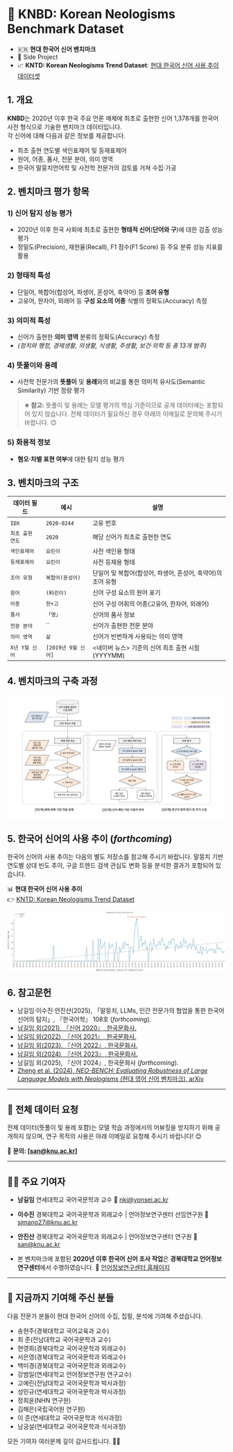 # 🌱 KNBD: Korean Neologisms Benchmark Dataset
- 🇰🇷 **현대 한국어 신어 벤치마크**
- 📂 Side Project
- 📈 **KNTD: Korean Neologisms Trend Dataset**: [현대 한국어 신어 사용 추이 데이터셋](https://github.com/Jees-an/Korean-neologisms-trend-dataset)

## 1. 개요

**KNBD**는 2020년 이후 한국 주요 언론 매체에 최초로 출현한 신어 1,378개를 한국어 사전 형식으로 기술한 벤치마크 데이터입니다.  
각 신어에 대해 다음과 같은 정보를 제공합니다.

- 최초 출현 연도별 색인표제어 및 등재표제어
- 원어, 어종, 품사, 전문 분야, 의미 영역
- 한국어 말뭉치언어학 및 사전학 전문가의 검토를 거쳐 수집·가공

## 2. 벤치마크 평가 항목

### 1) 신어 탐지 성능 평가
- 2020년 이후 한국 사회에 최초로 출현한 **형태적 신어**(**단어와 구**)에 대한 검출 성능 평가
- 정밀도(Precision), 재현율(Recall), F1 점수(F1 Score) 등 주요 분류 성능 지표를 활용

### 2) 형태적 특성
- 단일어, 복합어(합성어, 파생어, 혼성어, 축약어) 등 **조어 유형**
- 고유어, 한자어, 외래어 등 **구성 요소의 어종** 식별의 정확도(Accuracy) 측정

### 3) 의미적 특성
- 신어가 출현한 **의미 영역** 분류의 정확도(Accuracy) 측정
- *(정치와 행정, 경제생활, 의생활, 식생활, 주생활, 보건·의학 등 총 13개 범주)*

### 4) 뜻풀이와 용례
- 사전학 전문가의 **뜻풀이** 및 **용례**와의 비교를 통한 의미적 유사도(Semantic Similarity) 기반 정량 평가
> **※ 참고:** 뜻풀이 및 용례는 모델 평가의 핵심 기준이므로 공개 데이터에는 포함되어 있지 않습니다. 전체 데이터가 필요하신 경우 아래의 이메일로 문의해 주시기 바랍니다. 😊

### 5) 화용적 정보
- **혐오‧차별 표현 여부**에 대한 탐지 성능 평가

## 3. 벤치마크의 구조

| 데이터 필드       | 예시                 | 설명 |
|------------------|----------------------|------|
| `IDX`            | `2020-0244`       | 고유 번호 |
| `최초 출현 연도` | `2020`       | 해당 신어가 최초로 출현한 연도 |
| `색인표제어`     | `요린이` | 사전 색인용 형태 |
| `등재표제어`     | `요린이` | 사전 등재용 형태 |
| `조어 유형`      | `복합어(혼성어)`   | 단일어 및 복합어(합성어, 파생어, 혼성어, 축약어)의 조어 유형 |
| `원어`           | `(料린이)` | 신어 구성 요소의 원어 표기 |
| `어종`           | `한+고` | 신어 구성 어휘의 어종(고유어, 한자어, 외래어) |
| `품사`           | `「명」`  | 신어의 품사 정보 |
| `전문 분야`      | `` | 신어가 출현한 전문 분야 |
| `의미 영역`      | `삶` | 신어가 빈번하게 사용되는 의미 영역 |
| `X년 Y월 신어`   | `[2019년 9월 신어]` | <네이버 뉴스> 기준의 신어 최초 출현 시점(YYYYMM) |

## 4. 벤치마크의 구축 과정

![한국어 신어 추출 과정](img/Process_of_Building_the_Benchmark.jpg)

## 5. 한국어 신어의 사용 추이 (*forthcoming*)

한국어 신어의 사용 추이는 다음의 별도 저장소를 참고해 주시기 바랍니다.
말뭉치 기반 연도별 상대 빈도 추이, 구글 트렌드 검색 관심도 변화 등을 분석한 결과가 포함되어 있습니다.

📊 **현대 한국어 신어 사용 추이**  
👉 [KNTD: Korean Neologisms Trend Dataset](https://github.com/Jees-an/Korean-neologisms-trend-dataset)

![한국어 신어 사용 추이 예시](img/Korean_Neologism_Usage_Trend_Example_(1).jpg)

## 6. 참고문헌

- 남길임·이수진·안진산(2025), 「말뭉치, LLMs, 인간 전문가의 협업을 통한 한국어 신어의 탐지」, 『한국어학』 108호 (*forthcoming*).
- [남길임 외(2021), 『신어 2020』, 한국문화사.](https://product.kyobobook.co.kr/detail/S000001848151)
- [남길임 외(2022), 『신어 2021』, 한국문화사.](https://product.kyobobook.co.kr/detail/S000200563843)
- [남길임 외(2023), 『신어 2022』, 한국문화사.](https://product.kyobobook.co.kr/detail/S000211731664)
- [남길임 외(2024), 『신어 2023』, 한국문화사.](https://product.kyobobook.co.kr/detail/S000215101540)
- 남길임 외(2025), 『신어 2024』, 한국문화사 (*forthcoming*).
- [Zheng et al. (2024), *NEO-BENCH: Evaluating Robustness of Large Language Models with Neologisms* (현대 영어 신어 벤치마크), arXiv](https://arxiv.org/pdf/2402.12261)

---

## 💾 전체 데이터 요청

전체 데이터(뜻풀이 및 용례 포함)는 모델 학습 과정에서의 어뷰징을 방지하기 위해 공개하지 않으며, 연구 목적의 사용은 아래 이메일로 요청해 주시기 바랍니다! 😊

📧 **문의: [san@knu.ac.kr]**

---

## 🧑‍🏫 주요 기여자

- **남길임**
  연세대학교 국어국문학과 교수
  📧 nki@yonsei.ac.kr

- **이수진**
  경북대학교 국어국문학과 외래교수 | 언어정보연구센터 선임연구원
  📧 sjmano27@knu.ac.kr

- **안진산**
  경북대학교 국어국문학과 외래교수 | 언어정보연구센터 연구원
  📧 san@knu.ac.kr

- 본 벤치마크에 포함된 **2020년 이후 한국어 신어 조사 작업**은 **경북대학교 언어정보연구센터**에서 수행하였습니다.
🔗 [언어정보연구센터 홈페이지](https://home.knu.ac.kr/HOME/corpus/)

---

## 🙌 지금까지 기여해 주신 분들

다음 전문가 분들이 현대 한국어 신어의 수집, 집필, 분석에 기여해 주셨습니다.

- 송현주(경북대학교 국어교육과 교수)
- 최  준(전남대학교 국어국문학과 교수)
- 현영희(경북대학교 국어국문학과 외래교수)
- 서은영(경북대학교 국어국문학과 외래교수)
- 백미경(경북대학교 국어국문학과 외래교수)
- 강범일(연세대학교 언어정보연구원 연구교수)  
- 고예린(전남대학교 국어국문학과 박사과정)  
- 성민규(연세대학교 국어국문학과 박사과정)   
- 정희윤(NHN 연구원)  
- 김해은(국립국어원 연구원)
- 이  준(연세대학교 국어국문학과 석사과정)  
- 남궁설(연세대학교 국어국문학과 석사과정)  

모든 기여자 여러분께 깊이 감사드립니다. 🙇‍♂️